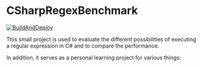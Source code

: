 # CSharpRegexBenchmark

[![BuildAndDeploy](https://github.com/OPunktSchmidt/CSharpRegexBenchmark/actions/workflows/buildanddeploy.yaml/badge.svg)](https://github.com/OPunktSchmidt/CSharpRegexBenchmark/actions/workflows/buildanddeploy.yaml)

This small project is used to evaluate the different possibilities of executing a regular expression in C# and to compare the performance.

In addition, it serves as a personal learning project for various things:
